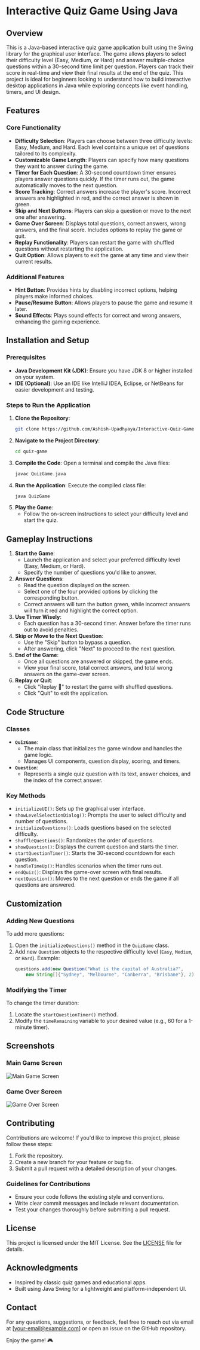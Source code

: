 # Interactive Quiz Game Using Java

## Overview
This is a Java-based interactive quiz game application built using the Swing library for the graphical user interface. The game allows players to select their difficulty level (Easy, Medium, or Hard) and answer multiple-choice questions within a 30-second time limit per question. Players can track their score in real-time and view their final results at the end of the quiz. This project is ideal for beginners looking to understand how to build interactive desktop applications in Java while exploring concepts like event handling, timers, and UI design.

## Features

### Core Functionality
- **Difficulty Selection**: Players can choose between three difficulty levels: Easy, Medium, and Hard. Each level contains a unique set of questions tailored to its complexity.
- **Customizable Game Length**: Players can specify how many questions they want to answer during the game.
- **Timer for Each Question**: A 30-second countdown timer ensures players answer questions quickly. If the timer runs out, the game automatically moves to the next question.
- **Score Tracking**: Correct answers increase the player's score. Incorrect answers are highlighted in red, and the correct answer is shown in green.
- **Skip and Next Buttons**: Players can skip a question or move to the next one after answering.
- **Game Over Screen**: Displays total questions, correct answers, wrong answers, and the final score. Includes options to replay the game or quit.
- **Replay Functionality**: Players can restart the game with shuffled questions without restarting the application.
- **Quit Option**: Allows players to exit the game at any time and view their current results.

### Additional Features
- **Hint Button**: Provides hints by disabling incorrect options, helping players make informed choices.
- **Pause/Resume Button**: Allows players to pause the game and resume it later.
- **Sound Effects**: Plays sound effects for correct and wrong answers, enhancing the gaming experience.

## Installation and Setup

### Prerequisites
- **Java Development Kit (JDK)**: Ensure you have JDK 8 or higher installed on your system.
- **IDE (Optional)**: Use an IDE like IntelliJ IDEA, Eclipse, or NetBeans for easier development and testing.

### Steps to Run the Application
1. **Clone the Repository**:
   ```bash
   git clone https://github.com/Ashish-Upadhyaya/Interactive-Quiz-Game-using-JAVA.git
   ```
2. **Navigate to the Project Directory**:
   ```bash
   cd quiz-game
   ```
3. **Compile the Code**:
   Open a terminal and compile the Java files:
   ```bash
   javac QuizGame.java
   ```
4. **Run the Application**:
   Execute the compiled class file:
   ```bash
   java QuizGame
   ```
5. **Play the Game**:
   - Follow the on-screen instructions to select your difficulty level and start the quiz.

## Gameplay Instructions

1. **Start the Game**:
   - Launch the application and select your preferred difficulty level (Easy, Medium, or Hard).
   - Specify the number of questions you'd like to answer.
2. **Answer Questions**:
   - Read the question displayed on the screen.
   - Select one of the four provided options by clicking the corresponding button.
   - Correct answers will turn the button green, while incorrect answers will turn it red and highlight the correct option.
3. **Use Timer Wisely**:
   - Each question has a 30-second timer. Answer before the timer runs out to avoid penalties.
4. **Skip or Move to the Next Question**:
   - Use the "Skip" button to bypass a question.
   - After answering, click "Next" to proceed to the next question.
5. **End of the Game**:
   - Once all questions are answered or skipped, the game ends.
   - View your final score, total correct answers, and total wrong answers on the game-over screen.
6. **Replay or Quit**:
   - Click "Replay 🔄" to restart the game with shuffled questions.
   - Click "Quit" to exit the application.

## Code Structure

### Classes
- **`QuizGame`**:
  - The main class that initializes the game window and handles the game logic.
  - Manages UI components, question display, scoring, and timers.
- **`Question`**:
  - Represents a single quiz question with its text, answer choices, and the index of the correct answer.

### Key Methods
- `initializeUI()`: Sets up the graphical user interface.
- `showLevelSelectionDialog()`: Prompts the user to select difficulty and number of questions.
- `initializeQuestions()`: Loads questions based on the selected difficulty.
- `shuffleQuestions()`: Randomizes the order of questions.
- `showQuestion()`: Displays the current question and starts the timer.
- `startQuestionTimer()`: Starts the 30-second countdown for each question.
- `handleTimeUp()`: Handles scenarios when the timer runs out.
- `endQuiz()`: Displays the game-over screen with final results.
- `nextQuestion()`: Moves to the next question or ends the game if all questions are answered.

## Customization

### Adding New Questions
To add more questions:
1. Open the `initializeQuestions()` method in the `QuizGame` class.
2. Add new `Question` objects to the respective difficulty level (`Easy`, `Medium`, or `Hard`).
   Example:
   ```java
   questions.add(new Question("What is the capital of Australia?", 
       new String[]{"Sydney", "Melbourne", "Canberra", "Brisbane"}, 2));
   ```

### Modifying the Timer
To change the timer duration:
1. Locate the `startQuestionTimer()` method.
2. Modify the `timeRemaining` variable to your desired value (e.g., 60 for a 1-minute timer).

## Screenshots

### Main Game Screen
![Main Game Screen](https://github.com/Ashish-Upadhyaya/Interactive-Quiz-Game-using-JAVA/blob/main/Screenshot%202025-03-11%20031002.png)

### Game Over Screen
![Game Over Screen](https://github.com/Ashish-Upadhyaya/Interactive-Quiz-Game-using-JAVA/blob/main/Screenshot%202025-03-11%20031036.png)

## Contributing

Contributions are welcome! If you'd like to improve this project, please follow these steps:
1. Fork the repository.
2. Create a new branch for your feature or bug fix.
3. Submit a pull request with a detailed description of your changes.

### Guidelines for Contributions
- Ensure your code follows the existing style and conventions.
- Write clear commit messages and include relevant documentation.
- Test your changes thoroughly before submitting a pull request.

## License

This project is licensed under the MIT License. See the [LICENSE](LICENSE) file for details.

## Acknowledgments

- Inspired by classic quiz games and educational apps.
- Built using Java Swing for a lightweight and platform-independent UI.

## Contact

For any questions, suggestions, or feedback, feel free to reach out via email at [your-email@example.com] or open an issue on the GitHub repository.

Enjoy the game! 🎮

